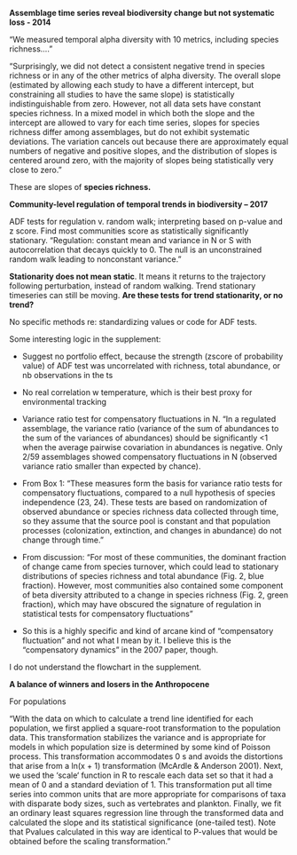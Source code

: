 __Assemblage time series reveal biodiversity change but not systematic loss - 2014__

“We measured temporal alpha diversity with 10 metrics, including species richness….”

“Surprisingly, we did not detect a consistent negative trend in species richness or in any of the other metrics of alpha diversity. The overall slope (estimated by allowing each study to have a different intercept, but constraining all studies to have the same slope) is statistically indistinguishable from zero. However, not all data sets have constant species richness. In a mixed model in which both the slope and the intercept are allowed to vary for each time series, slopes for species richness differ among assemblages, but do not exhibit systematic deviations. The variation cancels out because there are approximately equal numbers of negative and positive slopes, and the distribution of slopes is centered around zero, with the majority of slopes being statistically very close to zero.”

These are slopes of __species richness.__

__Community-level regulation of temporal trends in biodiversity – 2017__

ADF tests for regulation v. random walk; interpreting based on p-value and z score. Find most communities score as statistically significantly stationary. “Regulation: constant mean and variance in N or S with autocorrelation that decays quickly to 0. The null is an unconstrained random walk leading to nonconstant variance.”

__Stationarity does not mean static__. It means it returns to the trajectory following perturbation, instead of random walking. Trend stationary timeseries can still be moving. __Are these tests for trend stationarity, or no trend?__

No specific methods re: standardizing values or code for ADF tests. 

Some interesting logic in the supplement: 

* Suggest no portfolio effect, because the strength (zscore of probability value) of ADF test was uncorrelated with richness, total abundance, or nb observations in the ts
* No real correlation w temperature, which is their best proxy for environmental tracking
* Variance ratio test for compensatory fluctuations in N. “In a regulated assemblage, the variance ratio (variance of the sum of abundances to the sum of the variances of abundances) should be significantly <1 when the average pairwise covariation in abundances is negative. Only 2/59 assemblages showed compensatory fluctuations in N (observed variance ratio smaller than expected by chance). 

* From Box 1: “These measures form the basis for variance ratio tests for compensatory fluctuations, compared to a null hypothesis of species independence (23, 24). These tests are based on randomization of observed abundance or species richness data collected through time, so they assume that the source pool is constant and that population processes (colonization, extinction, and changes in abundance) do not change through time.”
* From discussion: “For most of these communities, the dominant fraction of change came from species turnover, which could lead to stationary distributions of species richness and total abundance (Fig. 2, blue fraction). However, most communities also contained some component of beta diversity attributed to a change in species richness (Fig. 2, green fraction), which may have obscured the signature of regulation in statistical tests for compensatory fluctuations”
* So this is a highly specific and kind of arcane kind of “compensatory fluctuation” and not what I mean by it. I believe this is the “compensatory dynamics” in the 2007 paper, though. 

I do not understand the flowchart in the supplement. 

__A balance of winners and losers in the Anthropocene__

For populations

“With the data on which to calculate a trend line identified for each population, we first applied a square-root transformation to the population data. This transformation stabilizes the variance and is appropriate for models in which population size is determined by some kind of Poisson process. This transformation accommodates 0 s and avoids the distortions that arise from a ln(x + 1) transformation (McArdle & Anderson 2001). Next, we used the ‘scale‘ function in R to rescale each data set so that it had a mean of 0 and a standard deviation of 1. This transformation put all time series into common units that are more appropriate for comparisons of taxa with disparate body sizes, such as vertebrates and plankton. Finally, we fit an ordinary least squares regression line through the transformed data and calculated the slope and its statistical significance (one-tailed test). Note that Pvalues calculated in this way are identical to P-values that would be obtained before the scaling transformation.”
